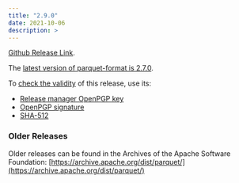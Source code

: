 ```yaml
---
title: "2.9.0"
date: 2021-10-06
description: >
---
```


[Github Release Link](https://github.com/apache/parquet-format/releases/tag/apache-parquet-format-2.7.0).

The [latest version of parquet-format is 2.7.0](https://dlcdn.apache.org/parquet/apache-parquet-format-2.7.0/apache-parquet-format-2.7.0.tar.gz).

To [check the validity](https://www.apache.org/info/verification.html) of this release, use its:

*   [Release manager OpenPGP key](https://downloads.apache.org/parquet/KEYS)
*   [OpenPGP signature](https://dlcdn.apache.org/parquet/apache-parquet-format-2.7.0/apache-parquet-format-2.7.0.tar.gz.asc)
*   [SHA-512](https://dlcdn.apache.org/parquet/apache-parquet-format-2.7.0/apache-parquet-format-2.7.0.tar.gz.sha512)


### Older Releases

Older releases can be found in the Archives of the Apache Software Foundation: [https://archive.apache.org/dist/parquet/](https://archive.apache.org/dist/parquet/)
